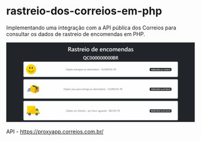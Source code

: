 # rastreio-dos-correios-em-php
Implementando uma integração com a API pública dos Correios para consultar os dados de rastreio de encomendas em PHP.

<img src="img/imagem.png">

API - https://proxyapp.correios.com.br/

